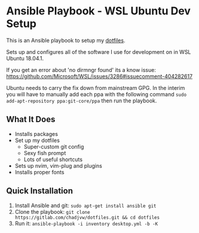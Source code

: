 # Ansible Playbook - WSL Ubuntu Dev Setup

This is an Ansible playbook to setup my [dotfiles](https://gitlab.com/chadjvw/dotfiles).

Sets up and configures all of the software I use for development on in WSL Ubuntu 18.04.1.

If you get an error about 'no dirmngr found' its a know issue: https://github.com/Microsoft/WSL/issues/3286#issuecomment-404282617

Ubuntu needs to carry the fix down from mainstream GPG. In the interim you will have to manually add each ppa with the following command `sudo add-apt-repository ppa:git-core/ppa` then run the playbook.

## What It Does
- Installs packages
- Set up my dotfiles
  - Super-custom git config
  - Sexy fish prompt
  - Lots of useful shortcuts
- Sets up nvim, vim-plug and plugins
- Installs proper fonts

## Quick Installation
1. Install Ansible and git: `sudo apt-get install ansible git`
2. Clone the playbook: `git clone https://gitlab.com/chadjvw/dotfiles.git && cd dotfiles`
3. Run it: `ansible-playbook -i inventory desktop.yml -b -K`

